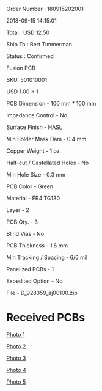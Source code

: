 Order Number : 180915202001

2018-09-15 14:15:01

Total : USD 12.50

Ship To : Bert Timmerman

Status : Confirmed

Fusion PCB

SKU: 501010001

USD 1.00 × 1

PCB Dimension - 100 mm * 100 mm

Impedance Control - No

Surface Finish - HASL

Min Solder Mask Dam - 0.4 mm

Copper Weight - 1 oz.

Half-cut / Castellated Holes - No

Min Hole Size - 0.3 mm

PCB Color - Green

Material - FR4 TG130

Layer - 2

PCB Qty. - 3

Blind Vias - No

PCB Thickness - 1.6 mm

Min Tracking / Spacing - 6/6 mil

Panelized PCBs - 1

Expedited Option - No

File - D_928359_aj00100.zip

# Received PCBs

[Photo 1](20181011_01.jpg)

[Photo 2](20181011_02.jpg)

[Photo 3](20181011_03.jpg)

[Photo 4](20181011_04.jpg)

[Photo 5](20181011_05.jpg)

